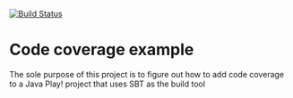 [![Build Status](https://travis-ci.org/muhsinali/code-coverage-example.svg?branch=master)](https://travis-ci.org/muhsinali/code-coverage-example)

# Code coverage example

The sole purpose of this project is to figure out how to add code coverage to a Java Play! project that uses SBT as the build tool